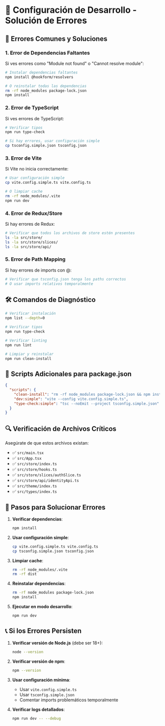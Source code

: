 # 🔧 Configuración de Desarrollo - Solución de Errores

## 🚨 **Errores Comunes y Soluciones**

### **1. Error de Dependencias Faltantes**
Si ves errores como "Module not found" o "Cannot resolve module":

```bash
# Instalar dependencias faltantes
npm install @hookform/resolvers

# O reinstalar todas las dependencias
rm -rf node_modules package-lock.json
npm install
```

### **2. Error de TypeScript**
Si ves errores de TypeScript:

```bash
# Verificar tipos
npm run type-check

# Si hay errores, usar configuración simple
cp tsconfig.simple.json tsconfig.json
```

### **3. Error de Vite**
Si Vite no inicia correctamente:

```bash
# Usar configuración simple
cp vite.config.simple.ts vite.config.ts

# O limpiar cache
rm -rf node_modules/.vite
npm run dev
```

### **4. Error de Redux/Store**
Si hay errores de Redux:

```bash
# Verificar que todos los archivos de store estén presentes
ls -la src/store/
ls -la src/store/slices/
ls -la src/store/api/
```

### **5. Error de Path Mapping**
Si hay errores de imports con @:

```bash
# Verificar que tsconfig.json tenga los paths correctos
# O usar imports relativos temporalmente
```

## 🛠️ **Comandos de Diagnóstico**

```bash
# Verificar instalación
npm list --depth=0

# Verificar tipos
npm run type-check

# Verificar linting
npm run lint

# Limpiar y reinstalar
npm run clean-install
```

## 📝 **Scripts Adicionales para package.json**

```json
{
  "scripts": {
    "clean-install": "rm -rf node_modules package-lock.json && npm install",
    "dev:simple": "vite --config vite.config.simple.ts",
    "type-check:simple": "tsc --noEmit --project tsconfig.simple.json"
  }
}
```

## 🔍 **Verificación de Archivos Críticos**

Asegúrate de que estos archivos existan:

- ✅ `src/main.tsx`
- ✅ `src/App.tsx`
- ✅ `src/store/index.ts`
- ✅ `src/store/hooks.ts`
- ✅ `src/store/slices/authSlice.ts`
- ✅ `src/store/api/identityApi.ts`
- ✅ `src/theme/index.ts`
- ✅ `src/types/index.ts`

## 🚀 **Pasos para Solucionar Errores**

1. **Verificar dependencias**:
   ```bash
   npm install
   ```

2. **Usar configuración simple**:
   ```bash
   cp vite.config.simple.ts vite.config.ts
   cp tsconfig.simple.json tsconfig.json
   ```

3. **Limpiar cache**:
   ```bash
   rm -rf node_modules/.vite
   rm -rf dist
   ```

4. **Reinstalar dependencias**:
   ```bash
   rm -rf node_modules package-lock.json
   npm install
   ```

5. **Ejecutar en modo desarrollo**:
   ```bash
   npm run dev
   ```

## 📞 **Si los Errores Persisten**

1. **Verificar versión de Node.js** (debe ser 18+):
   ```bash
   node --version
   ```

2. **Verificar versión de npm**:
   ```bash
   npm --version
   ```

3. **Usar configuración mínima**:
   - Usar `vite.config.simple.ts`
   - Usar `tsconfig.simple.json`
   - Comentar imports problemáticos temporalmente

4. **Verificar logs detallados**:
   ```bash
   npm run dev -- --debug
   ```


